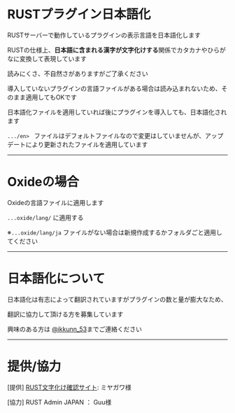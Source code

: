# RUSTプラグイン日本語化
RUSTサーバーで動作しているプラグインの表示言語を日本語化します

RUSTの仕様上、**日本語に含まれる漢字が文字化けする**関係でカタカナやひらがなに変換して表現しています

読みにくさ、不自然さがありますがご了承ください

導入していないプラグインの言語ファイルがある場合は読み込まれないため、そのまま適用してもOKです

日本語化ファイルを適用していれば後にプラグインを導入しても、日本語化されます

 `.../en> ` ファイルはデフォルトファイルなので変更はしていませんが、アップデートにより更新されたファイルを適用しています 
 
----------

# Oxideの場合
Oxideの言語ファイルに適用します

 `...oxide/lang/` に適用する
 
  ※`...oxide/lang/ja` ファイルがない場合は新規作成するかフォルダごと適用してください
  
----------

# 日本語化について
日本語化は有志によって翻訳されていますがプラグインの数と量が膨大なため、

翻訳に協力して頂ける方を募集しています

興味のある方は [@ikkunn_53](https://x.com/ikkunn_53)までご連絡ください

----------

# 提供/協力

[提供] [RUST文字化け確認サイト](https://mojibake.catsgta.com/): ミヤガワ様

[協力] RUST Admin JAPAN ： Guu様
